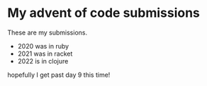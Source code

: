 # My advent of code submissions

These are my submissions.

- 2020 was in ruby
- 2021 was in racket
- 2022 is in clojure


hopefully I get past day 9 this time!
